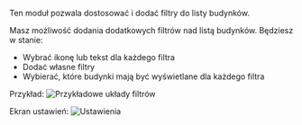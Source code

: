 Ten moduł pozwala dostosować i dodać filtry do listy budynków.

Masz możliwość dodania dodatkowych filtrów nad listą budynków. Będziesz w stanie:

* Wybrać ikonę lub tekst dla każdego filtra
* Dodać własne filtry
* Wybierać, które budynki mają być wyświetlane dla każdego filtra

Przykład:
![Przykładowe układy filtrów](./example.png)

Ekran ustawień:
![Ustawienia](./settings.png)
